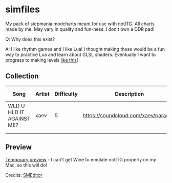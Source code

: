 # simfiles
My pack of stepmania modcharts meant for use with [notITG](https://www.noti.tg/). All charts made by me.
May vary in quality and fun-ness. I don't own a DDR pad!



Q: Why does this exist?

A: I like rhythm games and I like Lua! I thought making these would be a fun way to practice Lua and learn about GLSL shaders. Eventually I want to progress to making levels [like this](https://www.youtube.com/watch?v=eqZE60HanCM)!



## Collection
| Song                     | Artist | Difficulty | Description                          | Last Updated |
|--------------------------|--------|------------|--------------------------------------|--------------|
| WLD U HLD IT AGAINST ME? | xaev   | 5          | https://soundcloud.com/xaev/paradise | March 2025   |
|                          |        |            |                                      |              |
|                          |        |            |                                      |              |



## Preview
[Temporary preview](https://youtu.be/aCgqu27JSIc) - I can't get Wine to emulate notITG properly on my Mac, so this will do!

Credits: [SMEditor](https://github.com/tillvit/smeditor)
